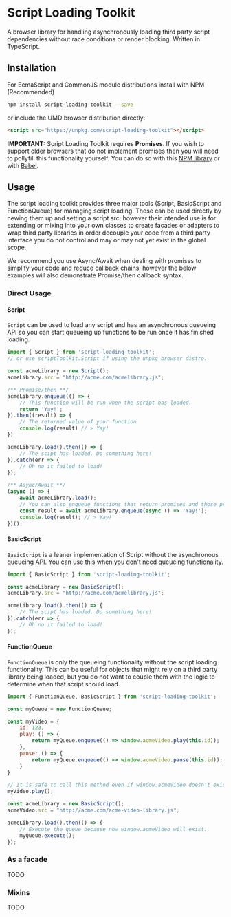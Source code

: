 # Script Loading Toolkit
A browser library for handling asynchronously loading third party script dependencies without race conditions or render blocking. Written in TypeScript. 

## Installation
For EcmaScript and CommonJS module distributions install with NPM (Recommended)

```sh
npm install script-loading-toolkit --save
```

or include the UMD browser distribution directly:

```html
<script src="https://unpkg.com/script-loading-toolkit"></script>
```

**IMPORTANT:** Script Loading Toolkit requires **Promises**. If you wish to support older browsers that do not implement promises then you will need to pollyfill this functionality yourself. You can do so with this [NPM library](https://www.npmjs.com/package/promise-polyfill) or with [Babel](https://babeljs.io/docs/en/babel-polyfill).

## Usage
The script loading toolkit provides three major tools (Script, BasicScript and FunctionQueue) for managing script loading. These can be used directly by newing them up and setting a script src; however their intended use is for extending or mixing into your own classes to create facades or adapters to wrap third party libraries in order decouple your code from a third party interface you do not control and may or may not yet exist in the global scope.

We recommend you use Async/Await when dealing with promises to simplify your code and reduce callback chains, however the below examples will also demonstrate Promise/then callback syntax.

### Direct Usage

#### Script
`Script` can be used to load any script and has an asynchronous queueing API so you can start queueing up functions to be run once it has finished loading.

```js
import { Script } from 'script-loading-toolkit';
// or use scriptToolkit.Script if using the unpkg browser distro.

const acmeLibrary = new Script();
acmeLibrary.src = "http://acme.com/acmelibrary.js";

/** Promise/then **/
acmeLibrary.enqueue(() => {
    // This function will be run when the script has loaded.
    return 'Yay!';
}).then((result) => {
    // The returned value of your function
    console.log(result) // > Yay!
})

acmeLibrary.load().then(() => {
    // The scipt has loaded. Do something here!
}).catch(err => {
    // Oh no it failed to load!
});

/** Async/Await **/
(async () => {
    await acmeLibrary.load();
    // You can also enqueue functions that return promises and those promises will be resolved before returning.
    const result = await acmeLibrary.enqueue(async () => 'Yay!');
    console.log(result); // > Yay!
})();
```

#### BasicScript 
`BasicScript` is a leaner implementation of Script without the asynchronous queueing API. You can use this when you don't need queueing functionality.
```js
import { BasicScript } from 'script-loading-toolkit';

const acmeLibrary = new BasicScript();
acmeLibrary.src = "http://acme.com/acmelibrary.js";

acmeLibrary.load().then(() => {
    // The scipt has loaded. Do something here!
}).catch(err => {
    // Oh no it failed to load!
});
```

#### FunctionQueue
`FunctionQueue` is only the queueing functionality without the script loading functionality. This can be useful for objects that might rely on a third party library being loaded, but you do not want to couple them with the logic to determine when that script should load.

```js
import { FunctionQueue, BasicScript } from 'script-loading-toolkit';

const myQueue = new FunctionQueue;

const myVideo = {
    id: 123,
    play: () => {
        return myQueue.enqueue(() => window.acmeVideo.play(this.id));
    },
    pause: () => {
        return myQueue.enqueue(() => window.acmeVideo.pause(this.id));
    }
}

// It is safe to call this method even if window.acmeVideo doesn't exist yet. It wont run until we execute the queue.
myVideo.play();

const acmeLibrary = new BasicScript();
acmeVideo.src = "http://acme.com/acme-video-library.js";

acmeLibrary.load().then(() => {
    // Execute the queue because now window.acmeVideo will exist.
    myQueue.execute();
});
```

### As a facade
TODO

### Mixins
TODO